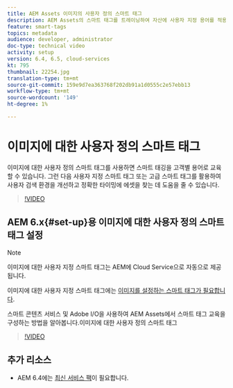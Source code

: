 ```yaml
---
title: AEM Assets 이미지의 사용자 정의 스마트 태그
description: AEM Assets의 스마트 태그를 트레이닝하여 자산에 사용자 지정 용어를 적용하는 방법을 알아봅니다.
feature: smart-tags
topics: metadata
audience: developer, administrator
doc-type: technical video
activity: setup
version: 6.4, 6.5, cloud-services
kt: 795
thumbnail: 22254.jpg
translation-type: tm+mt
source-git-commit: 159e9d7ea363768f202db91a1d0555c2e57ebb13
workflow-type: tm+mt
source-wordcount: '149'
ht-degree: 1%

---
```



# 이미지에 대한 사용자 정의 스마트 태그

이미지에 대한 사용자 정의 스마트 태그를 사용하면 스마트 태깅을 고객별 용어로 교육할 수 있습니다.
그런 다음 사용자 지정 스마트 태그 또는 고급 스마트 태그를 활용하여 사용자 검색 환경을 개선하고 정확한 타이밍에 에셋을 찾는 데 도움을 줄 수 있습니다.

>[!VIDEO](https://video.tv.adobe.com/v/22254/?quality=12&learn=on)

## AEM 6.x{#set-up}용 이미지에 대한 사용자 정의 스마트 태그 설정

>[!NOTE]
> 이미지에 대한 사용자 지정 스마트 태그는 AEM에 Cloud Service으로 자동으로 제공됩니다.

이미지에 대한 사용자 지정 스마트 태그에는 [이미지를 설정하는 스마트 태그가 필요합니다](./image-smart-tags.md#set-up).

스마트 콘텐츠 서비스 및 Adobe I/O을 사용하여 AEM Assets에서 스마트 태그 교육을 구성하는 방법을 알아봅니다.이미지에 대한 사용자 정의 스마트 태그

>[!VIDEO](https://video.tv.adobe.com/v/23405/?quality=12&learn=on)

## 추가 리소스

* AEM 6.4에는 [최신 서비스 팩](https://docs.adobe.com/content/help/en/experience-manager-release-information/aem-release-updates/aem-releases-updates.html#aem-64)이 필요합니다.


